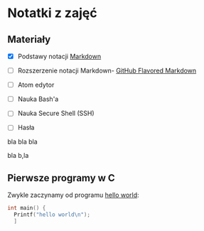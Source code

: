 # Notatki z zajęć

## Materiały

- [x] Podstawy notacji [Markdown](https://daringfireball.net/projects/markdown/)
- [ ] Rozszerzenie notacji Markdown- [GitHub Flavored Markdown](https://help.github.com/articles/github-flavored-markdown/)
- [ ] Atom edytor
- [ ] Nauka Bash'a
- [ ] Nauka Secure Shell (SSH)
- [ ] Hasła


bla bla bla

bla b,la

## Pierwsze programy w C

Zwykle zaczynamy od programu [hello world](/):

```c
int main() {
  Printf("hello world\n");
  ]
```
